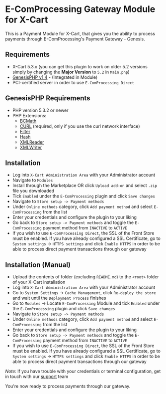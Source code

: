 E-ComProcessing Gateway Module for X-Cart
===========================================

This is a Payment Module for X-Cart, that gives you the ability to process payments through E-ComProcessing's Payment Gateway - Genesis.

Requirements
------------

* X-Cart 5.3.x (you can get this plugin to work on older 5.2 versions simply by changing the __Major Version__ to ```5.2``` in ```Main.php```)
* [GenesisPHP v1.4](https://github.com/GenesisGateway/genesis_php) - (Integrated in Module)
* PCI-certified server in order to use ```E-ComProcessing Direct```

GenesisPHP Requirements
------------

* PHP version 5.3.2 or newer
* PHP Extensions:
    * [BCMath](https://php.net/bcmath)
    * [CURL](https://php.net/curl) (required, only if you use the curl network interface)
    * [Filter](https://php.net/filter)
    * [Hash](https://php.net/hash)
    * [XMLReader](https://php.net/xmlreader)
    * [XMLWriter](https://php.net/xmlwriter)

Installation
------------

* Log into ```X-Cart Administration Area``` with your Administrator account 
* Navigate to ```Modules```
* Install through the Marketplace OR click ```Upload add-on``` and select  ```.zip``` file you downloaded
* Tick ```Enabled``` under the ```E-ComProcessing``` plugin and click ```Save changes```
* Navigate to ```Store setup -> Payment methods```
* Under ```Online methods``` category, click ```Add payment method``` and select ```E-ComProcessing``` from the list
* Enter your credentials and configure the plugin to your liking
* Go back to ```Store setup -> Payment methods``` and toggle the ```E-ComProcessing``` payment method from ```INACTIVE``` to ```ACTIVE```
* If you wish to use ```E-ComProcessing Direct```, the SSL of the Front Store must be enabled. 
If you have already configured a SSL Certificate, go to ```System settings``` -> ```HTTPS settings``` and click ```Enable HTTPS``` in order to be able to process direct payment transactions through our gateway

Installation (Manual)
------------

* Upload the contents of folder (excluding ```README.md```) to the ```<root>``` folder of your X-Cart installation
* Log into ```X-Cart Administration Area``` with your Administrator account
* Go to ```System Settings``` -> ```Cache Management```, click ```Re-deploy the store``` and wait until the ```Deployment Process``` finishes
* Go to ```Modules``` -> Locate ```E-ComProcessing``` Module and tick ```Enabled``` under the ```E-ComProcessing``` plugin and click ```Save changes```
* Navigate to ```Store setup -> Payment methods```
* Under ```Online methods``` category, click ```Add payment method``` and select ```E-ComProcessing``` from the list
* Enter your credentials and configure the plugin to your liking
* Go back to ```Store setup -> Payment methods``` and toggle the ```E-ComProcessing``` payment method from ```INACTIVE``` to ```ACTIVE```
* If you wish to use ```E-ComProcessing Direct```, the SSL of the Front Store must be enabled. 
If you have already configured a SSL Certificate, go to ```System settings``` -> ```HTTPS settings``` and click ```Enable HTTPS``` in order to be able to process direct payment transactions through our gateway

_Note_: If you have trouble with your credentials or terminal configuration, get in touch with our [support] team

You're now ready to process payments through our gateway.

[support]: mailto:tech-support@e-comprocessing.net
